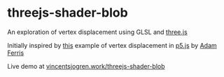 # threejs-shader-blob

An exploration of vertex displacement using GLSL and [three.js](https://github.com/mrdoob/three.js/)

Initially inspired by [this](https://github.com/aferriss/p5jsShaderExamples/tree/gh-pages/6_3d/6-2_vertexDisplacement) example of vertex displacement in [p5.js](https://github.com/processing/p5.js) by [Adam Ferris](https://github.com/aferriss/)

Live demo at [vincentsjogren.work/threejs-shader-blob](https://vincentsjogren.work/threejs-shader-blob)
